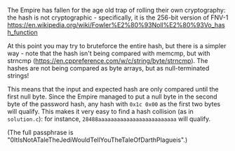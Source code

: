 The Empire has fallen for the age old trap of rolling their own cryptography: 
the hash is not cryptographic - specifically, it is the 256-bit version of FNV-1 https://en.wikipedia.org/wiki/Fowler%E2%80%93Noll%E2%80%93Vo_hash_function

At this point you may try to bruteforce the entire hash, but there is a simpler way - note that the hash isn't being compared with memcmp, but with strncmp (https://en.cppreference.com/w/c/string/byte/strncmp). The hashes are not being compared as byte arrays, but as null-terminated strings!

This means that the input and expected hash are only compared until the first null byte. Since the Empire managed to put a null byte in the second byte of the password hash, any hash with `0x1c 0x00` as the first two bytes will qualify. This makes it very easy to find a hash collision (as in `solution.c`): for instance, `28488aaaaaaaaaaaaaaaaaaaaaaaaa` will qualify.

(The full passphrase is "0ItIsNotATaleTheJediWouldTellYouTheTaleOfDarthPlagueis".)